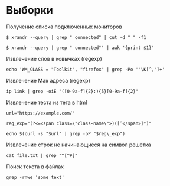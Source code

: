 # Выборки


Получение списка подключенных мониторов
~~~~
$ xrandr --query | grep " connected" | cut -d " " -f1
~~~~

~~~~
$ xrandr --query | grep " connected"' | awk '{print $1}'
~~~~

Извлечение слов в ковычках  (regexp)
~~~~
echo 'WM_CLASS = "Toolkit", "firefox" | grep -Po '"\K[^,"]+'
~~~~

Извлечение Мак адреса (regexp)
~~~~
ip link | grep -oiE "([0-9a-f]{2}:){5}[0-9a-f]{2}"
~~~~

Извлечение теста из тега в  html
~~~~
url="https://example.com/"

reg_exp="(?<=<span class=\"class-name\">)([^</span>]*)"

echo $(curl -s "$url" | grep -oP "$reg\_exp")
~~~~

Извлечение строк не начинающиеся на символ решетка
~~~~
cat file.txt | grep "^[^#]"
~~~~

Поиск текста в файлах
~~~~
grep -rnwe 'some text'
~~~~
